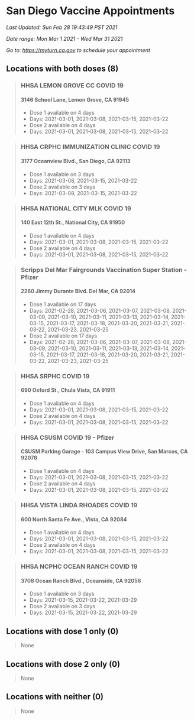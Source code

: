 # San Diego Vaccine Appointments
*Last Updated: Sun Feb 28 19:43:49 PST 2021*

*Date range: Mon Mar 1 2021 - Wed Mar 31 2021*

*Go to: <https://myturn.ca.gov> to schedule your appointment*


## Locations with both doses (8)

>### HHSA LEMON GROVE CC COVID 19
>#### 3146 School Lane, Lemon Grove, CA 91945
>- Dose 1 available on 4 days
>  - Days: 2021-03-01, 2021-03-08, 2021-03-15, 2021-03-22
>- Dose 2 available on 4 days
>  - Days: 2021-03-01, 2021-03-08, 2021-03-15, 2021-03-22

>### HHSA CRPHC IMMUNIZATION CLINIC COVID 19
>#### 3177 Oceanview Blvd., San Diego, CA 92113
>- Dose 1 available on 3 days
>  - Days: 2021-03-08, 2021-03-15, 2021-03-22
>- Dose 2 available on 3 days
>  - Days: 2021-03-08, 2021-03-15, 2021-03-22

>### HHSA NATIONAL CITY MLK COVID 19
>#### 140 East 12th St., National City, CA 91950
>- Dose 1 available on 4 days
>  - Days: 2021-03-01, 2021-03-08, 2021-03-15, 2021-03-22
>- Dose 2 available on 4 days
>  - Days: 2021-03-01, 2021-03-08, 2021-03-15, 2021-03-22

>### Scripps Del Mar Fairgrounds Vaccination Super Station - Pfizer
>#### 2260 Jimmy Durante Blvd.  Del Mar, CA 92014
>- Dose 1 available on 17 days
>  - Days: 2021-02-28, 2021-03-06, 2021-03-07, 2021-03-08, 2021-03-09, 2021-03-10, 2021-03-11, 2021-03-13, 2021-03-14, 2021-03-15, 2021-03-17, 2021-03-18, 2021-03-20, 2021-03-21, 2021-03-22, 2021-03-23, 2021-03-25
>- Dose 2 available on 17 days
>  - Days: 2021-02-28, 2021-03-06, 2021-03-07, 2021-03-08, 2021-03-09, 2021-03-10, 2021-03-11, 2021-03-13, 2021-03-14, 2021-03-15, 2021-03-17, 2021-03-18, 2021-03-20, 2021-03-21, 2021-03-22, 2021-03-23, 2021-03-25

>### HHSA SRPHC COVID 19
>#### 690 Oxford St., Chula Vista, CA 91911
>- Dose 1 available on 4 days
>  - Days: 2021-03-01, 2021-03-08, 2021-03-15, 2021-03-22
>- Dose 2 available on 4 days
>  - Days: 2021-03-01, 2021-03-08, 2021-03-15, 2021-03-22

>### HHSA CSUSM COVID 19 - Pfizer
>#### CSUSM Parking Garage - 103 Campus View Drive, San Marcos, CA 92078
>- Dose 1 available on 4 days
>  - Days: 2021-03-01, 2021-03-08, 2021-03-15, 2021-03-22
>- Dose 2 available on 4 days
>  - Days: 2021-03-01, 2021-03-08, 2021-03-15, 2021-03-22

>### HHSA VISTA LINDA RHOADES COVID 19
>#### 600 North Santa Fe Ave., Vista, CA 92084
>- Dose 1 available on 4 days
>  - Days: 2021-03-01, 2021-03-08, 2021-03-15, 2021-03-22
>- Dose 2 available on 4 days
>  - Days: 2021-03-01, 2021-03-08, 2021-03-15, 2021-03-22

>### HHSA NCPHC OCEAN RANCH COVID 19
>#### 3708 Ocean Ranch Blvd., Oceanside, CA 92056
>- Dose 1 available on 3 days
>  - Days: 2021-03-15, 2021-03-22, 2021-03-29
>- Dose 2 available on 3 days
>  - Days: 2021-03-15, 2021-03-22, 2021-03-29

## Locations with dose 1 only (0)

>None

## Locations with dose 2 only (0)

>None

## Locations with neither (0)

>None

